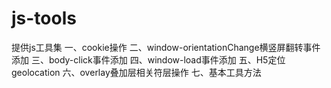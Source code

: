 # js-tools
提供js工具集
一、cookie操作
二、window-orientationChange横竖屏翻转事件添加
三、body-click事件添加
四、window-load事件添加
五、H5定位geolocation
六、overlay叠加层相关符层操作
七、基本工具方法
